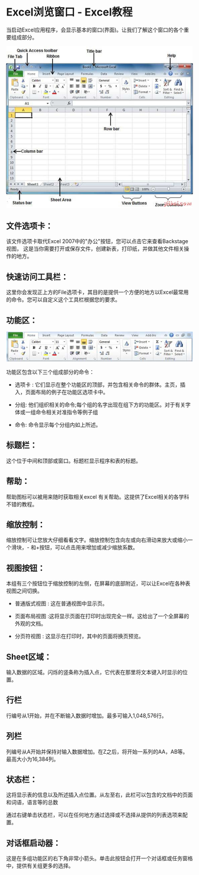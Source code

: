 # Excel浏览窗口 - Excel教程

当启动Excel应用程序，会显示基本的窗口(界面)。让我们了解这个窗口的各个重要组成部分。

![Explore Excel Window](../img/21520024O-0.jpg)

## 文件选项卡：

该文件选项卡取代Excel 2007中的"办公"按钮，您可以点击它来查看Backstage视图， 这是当你需要打开或保存文件，创建新表，打印纸，并做其他文件相关操作的地方。

## 快速访问工具栏：

这里你会发现正上方的File选项卡，其目的是提供一个方便的地方以Excel最常用的命令。您可以自定义这个工具栏根据您的要求。

## 功能区：

![Excel Ribbon](../img/2152004355-1.jpg)

功能区包含以下三个组成部分的命令：

*   选项卡 : 它们显示在整个功能区的顶部，并包含相关命令的群体。主页，插入，页面布局的例子在功能区选项卡中。

*   分组: 他们组织相关的命令;每个组的名字出现在组下方的功能区。对于有关字体或一组命令相关对准指令等例子组

*   命令: 命令显示每个分组内如上所述。

## 标题栏：

这个位于中间和顶部或窗口。标题栏显示程序和表的标题。

## 帮助：

帮助图标可以被用来随时获取相关excel 有关帮助。这提供了Excel相关的各学科不错的教程。

## 缩放控制：

缩放控制可让您放大仔细看看文字。缩放控制包含向左或向右滑动来放大或缩小一个滑块，- 和+按钮，可以点击用来增加或减少缩放系数。

## 视图按钮：

本组有三个按钮位于缩放控制的左侧，在屏幕的底部附近，可以让Excel在各种表视图之间切换。

*   普通版式视图 : 这在普通视图中显示页。

*   页面布局视图 :这将显示页面在打印时出现完全一样。这给出了一个全屏幕的外观的文档。

*   分页符视图 : 这显示在打印时，其中的页面将换页预览。

## Sheet区域：

输入数据的区域。闪烁的竖条称为插入点，它代表在那里将文本键入时显示的位置。

## 行栏

行编号从1开始，并在不断输入数据时增加。最多可输入1,048,576行。

## 列栏

列编号从A开始并保持对输入数据增加。在Z之后，将开始一系列的AA，AB等。最高大小为16,384列。

## 状态栏：

这将显示表的信息以及所述插入点位置。从左至右，此栏可以包含的文档中的页面和词语，语言等的总数

通过右键单击状态栏，可以在任何地方通过选择或不选择从提供的列表选项来配置。

## 对话框启动器：

这是在多组功能区的右下角非常小箭头。单击此按钮会打开一个对话框或任务窗格中，提供有关组更多的选择。

